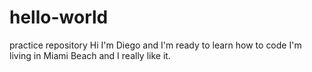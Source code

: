 # hello-world
practice repository
Hi I'm Diego and I'm ready to learn how to code
I'm living in Miami Beach and I really like it.
